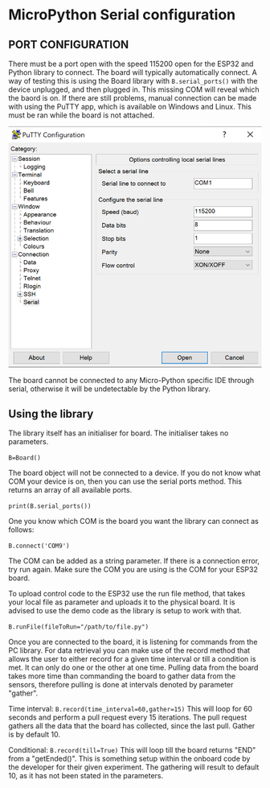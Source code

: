 # MicroPython Serial configuration

## PORT CONFIGURATION
There must be a port open with the speed 115200 open for the ESP32 and Python library to connect. The board will typically automatically connect. A way of testing this is using the Board library with `B.serial_ports()` with the device unplugged, and then plugged in. This missing COM will reveal which the baord is on. If there are still problems, manual connection can be made with using the PuTTY app, which is available on Windows and Linux. This must be ran while the board is not attached.

![image of PuTTY](Assets/enable.png)

The board cannot be connected to any Micro-Python specific IDE through serial, otherwise it will be undetectable by the Python library.

## Using the library

The library itself has an initialiser for board. The initialiser takes no parameters.

`B=Board()`

The board object will not be connected to a device. If you do not know what COM your device is on, then you can use the serial ports method. This returns an array of all available ports.

`print(B.serial_ports())`


One you know which COM is the board you want the library can connect as follows:

`B.connect('COM9')`

The COM can be added as a string parameter. If there is a connection error, try run again. Make sure the COM you are using is the COM for your ESP32 board.

To upload control code to the ESP32 use the run file method, that takes your local file as parameter and uploads it to the physical board. It is advised to use the demo code as the library is setup to work with that.

`B.runFile(fileToRun="/path/to/file.py")`

Once you are connected to the board, it is listening for commands from the PC library. For data retrieval you can make use of the record method that allows the user to either record for a given time interval or till a condition is met. It can only do one or the other at one time. Pulling data from the board takes more time than commanding the board to gather data from the sensors, therefore pulling is done at intervals denoted by parameter "gather".

Time interval:
`B.record(time_interval=60,gather=15)`
This will loop for 60 seconds and perform a pull request every 15 iterations. The pull request gathers all the data that the board has collected, since the last pull. Gather is by default 10.

Conditional:
`B.record(till=True)`
This will loop till the board returns "END" from a "getEnded()". This is something setup within the onboard code by the developer for their given experiment. The gathering will result to default 10, as it has not been stated in the parameters.
